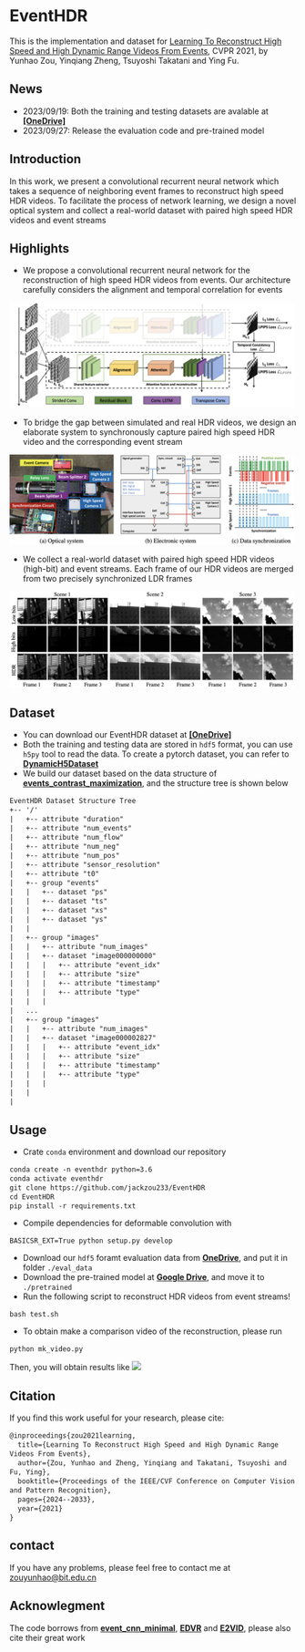 # EventHDR
 This is the implementation and dataset for [Learning To Reconstruct High Speed and High Dynamic Range Videos From Events](https://openaccess.thecvf.com/content/CVPR2021/papers/Zou_Learning_To_Reconstruct_High_Speed_and_High_Dynamic_Range_Videos_CVPR_2021_paper.pdf), CVPR 2021, by Yunhao Zou, Yinqiang Zheng, Tsuyoshi Takatani and Ying Fu.

## News
* 2023/09/19: Both the training and testing datasets are avalable at [**[OneDrive]**](https://1drv.ms/f/s!AuA3qjJbfh9FjQa4GvHC_9Fn9UQm?e=jODI9N)
* 2023/09/27: Release the evaluation code and pre-trained model
## Introduction
In this work, we present
a convolutional recurrent neural network which takes a
sequence of neighboring event frames to reconstruct high speed HDR videos. To facilitate the process of network learning, we design a novel optical system and collect a real-world dataset with paired high speed HDR videos and event streams

## Highlights
* We propose a convolutional recurrent neural network for the reconstruction of high speed HDR videos from events. Our architecture carefully considers the alignment and temporal correlation for events

<img src="figs/overview.png" width="500px"/>

* To bridge the gap between simulated and real HDR videos, we design an elaborate system to synchronously capture paired high speed HDR video and the corresponding event stream

<img src="figs/system.png" width="500px"/>

* We collect a real-world dataset with paired high speed HDR videos (high-bit) and event streams. Each frame of our HDR videos are merged from two precisely synchronized LDR frames

<img src="figs/dataset.png" width="500px"/>

## Dataset
* You can download our EventHDR dataset at [**[OneDrive]**](https://1drv.ms/f/s!AuA3qjJbfh9FjQa4GvHC_9Fn9UQm?e=jODI9N)
* Both the training and testing data are stored in ```hdf5``` format, you can use ```h5py``` tool to read the data. To create a pytorch dataset, you can refer to [**DynamicH5Dataset**](https://github.com/TimoStoff/event_cnn_minimal/blob/master/data_loader/dataset.py)
* We build our dataset based on the data structure of [**events_contrast_maximization**](https://github.com/TimoStoff/events_contrast_maximization/tree/master), and the structure tree is shown below
```
EventHDR Dataset Structure Tree
+-- '/'
|   +-- attribute "duration"
|   +-- attribute "num_events"
|   +-- attribute "num_flow"
|   +-- attribute "num_neg"
|   +-- attribute "num_pos"
|   +-- attribute "sensor_resolution"
|   +-- attribute "t0"
|   +-- group "events"
|   |   +-- dataset "ps"
|   |   +-- dataset "ts"
|   |   +-- dataset "xs"
|   |   +-- dataset "ys"
|   |   
|   +--	group "images"
|   |   +-- attribute "num_images"
|   |   +-- dataset "image000000000"
|   |   |   +-- attribute "event_idx"
|   |   |   +-- attribute "size"
|   |   |   +-- attribute "timestamp"
|   |   |   +-- attribute "type"
|   |   |   
|   ...
|   +--	group "images"
|   |   +-- attribute "num_images"
|   |   +-- dataset "image000002827"
|   |   |   +-- attribute "event_idx"
|   |   |   +-- attribute "size"
|   |   |   +-- attribute "timestamp"
|   |   |   +-- attribute "type"
|   |   |   
|   |   
|   
```
## Usage
* Crate ```conda``` environment and download our repository
```
conda create -n eventhdr python=3.6
conda activate eventhdr
git clone https://github.com/jackzou233/EventHDR
cd EventHDR
pip install -r requirements.txt
```
* Compile dependencies for deformable convolution with
```
BASICSR_EXT=True python setup.py develop
```
* Download our ```hdf5``` foramt evaluation data from [**OneDrive**](https://1drv.ms/f/s!AuA3qjJbfh9FjQa4GvHC_9Fn9UQm?e=jODI9N), and put it in folder ```./eval_data```
* Download the pre-trained model at [**Google Drive**](https://drive.google.com/file/d/1Yp_bGnfA0StoofP9fxsqcPEv4JnKKzll/view?usp=sharing), and move it to ```./pretrained```
* Run the following script to reconstruct HDR videos from event streams!
```
bash test.sh
```
* To obtain make a comparison video of the reconstruction, please run
```
python mk_video.py
```
Then, you will obtain results like
<img src="figs/preview.gif"/>
## Citation
If you find this work useful for your research, please cite: 
```
@inproceedings{zou2021learning,
  title={Learning To Reconstruct High Speed and High Dynamic Range Videos From Events},
  author={Zou, Yunhao and Zheng, Yinqiang and Takatani, Tsuyoshi and Fu, Ying},
  booktitle={Proceedings of the IEEE/CVF Conference on Computer Vision and Pattern Recognition},
  pages={2024--2033},
  year={2021}
}
```
## contact
If you have any problems, please feel free to contact me at zouyunhao@bit.edu.cn
##
## Acknowlegment
The code borrows from [**event_cnn_minimal**](https://github.com/TimoStoff/event_cnn_minimal), [**EDVR**](https://github.com/xinntao/EDVR) and [**E2VID**](https://github.com/uzh-rpg/rpg_e2vid), please also cite their great work